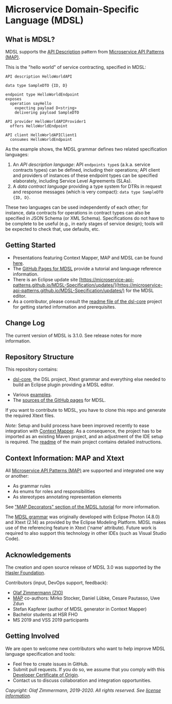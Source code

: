 Microservice Domain-Specific Language (MDSL) 
============================================

## What is MDSL?

MDSL supports the [API Description](https://microservice-api-patterns.org/patterns/foundation/APIDescription) pattern from [Microservice API Patterns (MAP)](https://ozimmer.ch/patterns/2020/05/07/MAPMetaPost.html). 

This is the "hello world" of service contracting, specified in MDSL: 

~~~
API description HelloWorldAPI

data type SampleDTO {ID, D} 

endpoint type HelloWorldEndpoint
exposes 
  operation sayHello 
    expecting payload D<string>  
    delivering payload SampleDTO

API provider HelloWorldAPIProvider1
  offers HelloWorldEndpoint

API client HelloWorldAPIClient1
  consumes HelloWorldEndpoint
~~~

As the example shows, the MDSL grammar defines two related specification languages:

1. An *API description language*: API `endpoints type`s (a.k.a. service contracts types) can be defined, including their operations; API client and providers of instances of these endpoint types can be specified elaborately, including Service Level Agreements (SLAs).
2. A *data contract language* providing a type system for DTRs in request and response messages (which is very compact): `data type SampleDTO {ID, D}`.

These two languages can be used independently of each other; for instance, data contracts for operations in contract types can also be specified in JSON Schema (or XML Schema). Specifications do not have to be complete to be useful (e.g., in early stages of service design); tools will be expected to check that, use defaults, etc. 


## Getting Started

* Presentations featuring Context Mapper, MAP and MDSL can be found [here](https://ozimmer.ch/papers/).
* The [GitHub Pages for MDSL](https://microservice-api-patterns.github.io/MDSL-Specification/) provide a tutorial and language reference information.
* There is an Eclipse update site [https://microservice-api-patterns.github.io/MDSL-Specification/updates/](https://microservice-api-patterns.github.io/MDSL-Specification/updates/) for the MDSL editor. 
* As a contributor, please consult the [readme file of the dsl-core](./dsl-core/README.md) project for getting started information and prerequisites.


## Change Log

The current version of MDSL is 3.1.0. See release notes for more information.


## Repository Structure 

This repository contains:

* [dsl-core](dsl-core), the DSL project, Xtext grammar and everything else needed to build an Eclipse plugin providing a MDSL editor.
<!-- * An antlr4 version of the grammar in [this folder](antlr4). -->
* Various [examples](examples).
* The [sources of the GitHub pages](docs) for MDSL.
<!-- * Some [background information](background) on other IDLs and related projects. -->

If you want to contribute to MDSL, you have to clone this repo and generate the required Xtext files.

*Note:* Setup and build process have been improved recently to ease integration with [Context Mapper](https://contextmapper.org/). As a consequence, the project has to be imported as an existing Maven project, and an adjustment of the IDE setup is required. The [readme](dsl-core/README.md) of the main project contains detailed instructions.


## Context Information: MAP and Xtext

All [Microservice API Patterns (MAP)](https://microservice-api-patterns.org/) are supported and integrated one way or another:

* As grammar rules
* As enums for roles and responsibilities
* As stereotypes annotating representation elements

See ["MAP Decorators" section of the MDSL tutorial](https://microservice-api-patterns.github.io/MDSL-Specification/tutorial) for more information. <!-- TODO copy one-pager in SummerSoC paper to GitHub pages or elsewhere in repo -->

The [MDSL grammar](dsl-core/io.mdsl/src/io/mdsl/APIDescription.xtext) was originally developed with Eclipse Photon (4.8.0) and Xtext (2.14) as provided by the Eclipse Modeling Platform. MDSL makes use of the referencing feature in Xtext ('name' attribute). Future work is required to also support  this technology in other IDEs (such as Visual Studio Code).

<!-- A derived (but not yet fully equivalent) version of the grammar for antlr4 can be found [in this folder](https://microservice-api-patterns.github.io/MDSL-Specification/blob/master/antlr4/). -->


##  Acknowledgements 

The creation and open source release of MDSL 3.0 was supported by the [Hasler Foundation](https://haslerstiftung.ch/en/welcome-to-the-hasler-foundation/).

Contributors (input, DevOps support, feedback): 

* [Olaf Zimmermann (ZIO)](https://ozimmer.ch/index.html)
* [MAP](https://microservice-api-patterns.org/) co-authors: Mirko Stocker, Daniel Lübke, Cesare Pautasso, Uwe Zdun
* Stefan Kapferer (author of MDSL generator in Context Mapper)
* Bachelor students at HSR FHO 
* MS 2019 and VSS 2019 participants 


## Getting Involved 

We are open to welcome new contributors who want to help improve MDSL language specification and tools:

* Feel free to create issues in GitHub.
* Submit pull requests. If you do so, we assume that you comply with this [Developer Certificate of Origin](https://developercertificate.org/).
* Contact us to discuss collaboration and integration opportunities.

*Copyright: Olaf Zimmermann, 2019-2020. All rights reserved. See [license information](/LICENSE).*
